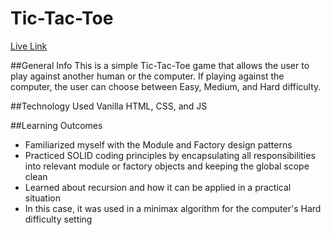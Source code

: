 # Tic-Tac-Toe
[Live Link](https://ryangholland.github.io/tic-tac-toe)

##General Info
This is a simple Tic-Tac-Toe game that allows the user to play against another human or the computer. If playing against the computer, the user can choose between Easy, Medium, and Hard difficulty.

##Technology Used
Vanilla HTML, CSS, and JS

##Learning Outcomes
- Familiarized myself with the Module and Factory design patterns
- Practiced SOLID coding principles by encapsulating all responsibilities into relevant module or factory objects and keeping the global scope clean
- Learned about recursion and how it can be applied in a practical situation
 - In this case, it was used in a minimax algorithm for the computer's Hard difficulty setting
